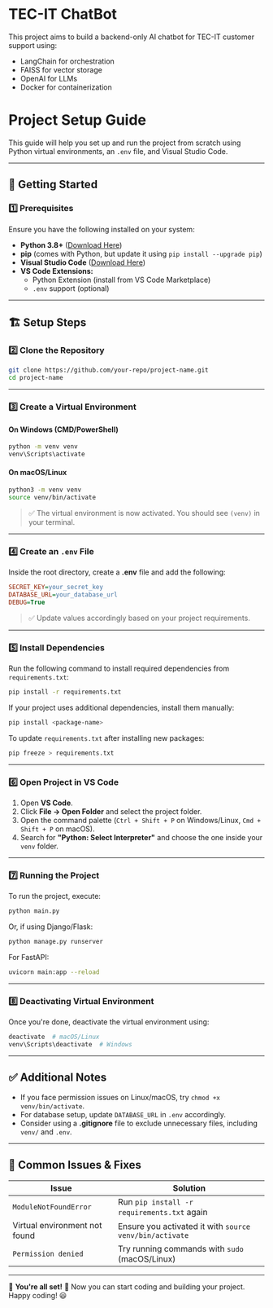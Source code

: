# TEC-IT ChatBot

This project aims to build a backend-only AI chatbot for TEC-IT customer support using:
- LangChain for orchestration
- FAISS for vector storage
- OpenAI for LLMs
- Docker for containerization



# Project Setup Guide

This guide will help you set up and run the project from scratch using Python virtual environments, an `.env` file, and Visual Studio Code.

---

## 🚀 Getting Started

### 1️⃣ Prerequisites

Ensure you have the following installed on your system:

- **Python 3.8+** ([Download Here](https://www.python.org/downloads/))
- **pip** (comes with Python, but update it using `pip install --upgrade pip`)
- **Visual Studio Code** ([Download Here](https://code.visualstudio.com/))
- **VS Code Extensions:**
  - Python Extension (install from VS Code Marketplace)
  - `.env` support (optional)

---

## 🏗️ Setup Steps

### 2️⃣ Clone the Repository

```sh
git clone https://github.com/your-repo/project-name.git
cd project-name
```

---

### 3️⃣ Create a Virtual Environment

#### On Windows (CMD/PowerShell)
```sh
python -m venv venv
venv\Scripts\activate
```

#### On macOS/Linux
```sh
python3 -m venv venv
source venv/bin/activate
```

> ✅ The virtual environment is now activated. You should see `(venv)` in your terminal.

---

### 4️⃣ Create an `.env` File

Inside the root directory, create a **.env** file and add the following:

```ini
SECRET_KEY=your_secret_key
DATABASE_URL=your_database_url
DEBUG=True
```

> ✅ Update values accordingly based on your project requirements.

---

### 5️⃣ Install Dependencies

Run the following command to install required dependencies from `requirements.txt`:

```sh
pip install -r requirements.txt
```

If your project uses additional dependencies, install them manually:

```sh
pip install <package-name>
```

To update `requirements.txt` after installing new packages:

```sh
pip freeze > requirements.txt
```

---

### 6️⃣ Open Project in VS Code

1. Open **VS Code**.
2. Click **File → Open Folder** and select the project folder.
3. Open the command palette (`Ctrl + Shift + P` on Windows/Linux, `Cmd + Shift + P` on macOS).
4. Search for **"Python: Select Interpreter"** and choose the one inside your `venv` folder.

---

### 7️⃣ Running the Project

To run the project, execute:

```sh
python main.py
```

Or, if using Django/Flask:

```sh
python manage.py runserver
```

For FastAPI:

```sh
uvicorn main:app --reload
```

---

### 8️⃣ Deactivating Virtual Environment

Once you're done, deactivate the virtual environment using:

```sh
deactivate  # macOS/Linux
venv\Scripts\deactivate  # Windows
```

---

## ✅ Additional Notes

- If you face permission issues on Linux/macOS, try `chmod +x venv/bin/activate`.
- For database setup, update `DATABASE_URL` in `.env` accordingly.
- Consider using a **.gitignore** file to exclude unnecessary files, including `venv/` and `.env`.

---

## 📌 Common Issues & Fixes

| Issue | Solution |
|-------|----------|
| `ModuleNotFoundError` | Run `pip install -r requirements.txt` again |
| Virtual environment not found | Ensure you activated it with `source venv/bin/activate` |
| `Permission denied` | Try running commands with `sudo` (macOS/Linux) |

---

🎉 **You're all set!** 🚀 Now you can start coding and building your project. Happy coding! 😃
